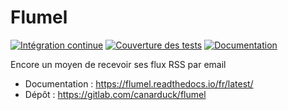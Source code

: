 # Flumel

[![Intégration continue](https://gitlab.com/canarduck/flumel/badges/master/pipeline.svg)](https://gitlab.com/canarduck/flumel/commits/master) [![Couverture des tests](https://gitlab.com/canarduck/flumel/badges/master/coverage.svg)](https://canarduck.gitlab.io/flumel/) [![Documentation](https://readthedocs.org/projects/flumel/badge/?version=latest)](https://flumel.readthedocs.io/fr/latest/)

Encore un moyen de recevoir ses flux RSS par email

* Documentation : https://flumel.readthedocs.io/fr/latest/
* Dépôt : https://gitlab.com/canarduck/flumel